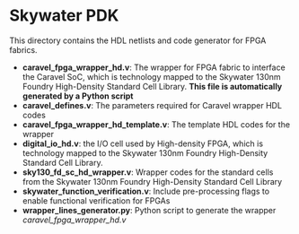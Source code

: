 # Skywater PDK
This directory contains the HDL netlists and code generator for FPGA fabrics.

- **caravel_fpga_wrapper_hd.v**: The wrapper for FPGA fabric to interface the Caravel SoC, which is technology mapped to the Skywater 130nm Foundry High-Density Standard Cell Library. **This file is automatically generated by a Python script**
- **caravel_defines.v**: The parameters required for Caravel wrapper HDL codes
- **caravel_fpga_wrapper_hd_template.v**: The template HDL codes for the wrapper
- **digital_io_hd.v**: the I/O cell used by High-density FPGA, which is technology mapped to the Skywater 130nm Foundry High-Density Standard Cell Library.
- **sky130_fd_sc_hd_wrapper.v**: Wrapper codes for the standard cells from the Skywater 130nm Foundry High-Density Standard Cell Library
- **skywater_function_verification.v**: Include pre-processing flags to enable functional verification for FPGAs
- **wrapper_lines_generator.py**: Python script to generate the wrapper *caravel\_fpga\_wrapper\_hd.v*
